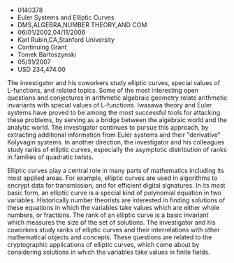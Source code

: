 
* 0140378
* Euler Systems and Elliptic Curves
* DMS,ALGEBRA,NUMBER THEORY,AND COM
* 06/01/2002,04/11/2006
* Karl Rubin,CA,Stanford University
* Continuing Grant
* Tomek Bartoszynski
* 05/31/2007
* USD 234,474.00

The investigator and his coworkers study elliptic curves, special values of
L-functions, and related topics. Some of the most interesting open questions and
conjectures in arithmetic algebraic geometry relate arithmetic invariants with
special values of L-functions. Iwasawa theory and Euler systems have proved to
be among the most successful tools for attacking these problems, by serving as a
bridge between the algebraic world and the analytic world. The investigator
continues to pursue this approach, by extracting additional information from
Euler systems and their "derivative" Kolyvagin systems. In another direction,
the investigator and his colleagues study ranks of elliptic curves, especially
the asymptotic distribution of ranks in families of quadratic twists.

Elliptic curves play a central role in many parts of mathematics including its
most applied areas. For example, elliptic curves are used in algorithms to
encrypt data for transmission, and for efficient digital signatures. In its most
basic form, an elliptic curve is a special kind of polynomial equation in two
variables. Historically number theorists are interested in finding solutions of
these equations in which the variables take values which are either whole
numbers, or fractions. The rank of an elliptic curve is a basic invariant which
measures the size of the set of solutions. The investigator and his coworkers
study ranks of elliptic curves and their interrelations with other mathematical
objects and concepts. These questions are related to the cryptographic
applications of elliptic curves, which come about by considering solutions in
which the variables take values in finite fields.
